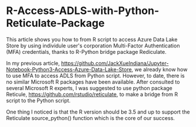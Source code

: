 # R-Access-ADLS-with-Python-Reticulate-Package
This article shows you how to from R script to access Azure Data Lake Store by using individule user's corporation Multi-Factor Authentication (MFA) credentials, thanks to R-Python bridge package Rediculate.

In my previous article, https://github.com/JackXueIndiana/Jupyter-Notebook-Python3-Access-Azure-Data-Lake-Store, we already know how to use MFA to access ADLS from Python script. However, to date, there is no similar Microsoft R packages have been available. After consulted to several Microsoft R experts, I was suggested to use python package Reticule, https://github.com/rstudio/reticulate, to make a bridge from R script to the Python script. 

One thing I noticed is that the R version should be 3.5 and up to support the Reticulate source_python() function which is the core of our success.


